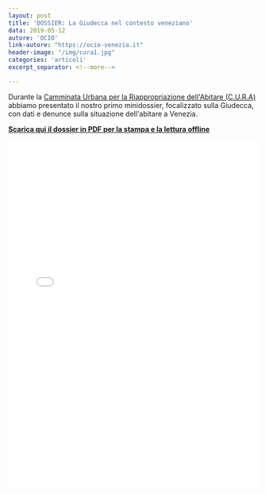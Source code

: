 ```yaml
---
layout: post
title: 'DOSSIER: La Giudecca nel contesto veneziano'
data: 2019-05-12
autore: 'OCIO'
link-autore: "https://ocio-venezia.it"
header-image: "/img/cura1.jpg"
categories: 'articoli'
excerpt_separator: <!--more-->

---
```

Durante la [Camminata Urbana per la Riappropriazione dell'Abitare (C.U.R.A)](/incontri/2019/05/12/camminata_urbana/) abbiamo presentato il nostro primo minidossier, focalizzato sulla Giudecca, con dati e denunce sulla situazione dell'abitare a Venezia. 
<!--more-->

 <p style="font-weight:700"><a href="/files/2019-05-11_minidossier.pdf"><i class="fas fa-download"></i> Scarica qui il dossier in PDF per la stampa e la lettura offline</a></p>

<div class="slides-container">

<iframe src="//slides.com/alicecorona-1/ocio-minidossier-1/embed" width="960" height="700" style="width:100%" scrolling="no" frameborder="0" webkitallowfullscreen mozallowfullscreen allowfullscreen></iframe>
</div>

